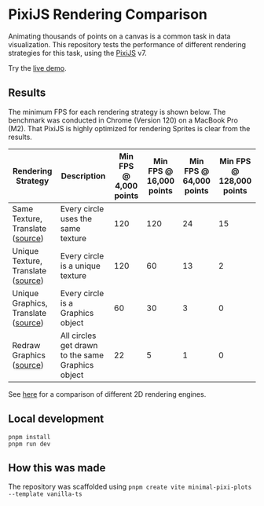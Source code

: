 # PixiJS Rendering Comparison

Animating thousands of points on a canvas is a common task in data visualization.
This repository tests the performance of different rendering strategies for this task, using the [PixiJS](https://github.com/pixijs/pixijs) v7.

Try the [live demo](https://etowahadams.github.io/pixijs-rendering-comparison/).

## Results

The minimum FPS for each rendering strategy is shown below. The benchmark was conducted in Chrome (Version 120) on a MacBook Pro (M2).
That PixiJS is highly optimized for rendering Sprites is clear from the results.

| Rendering Strategy                                                                                                                            | Description                                       | Min FPS @ 4,000 points | Min FPS @ 16,000 points | Min FPS @ 64,000 points | Min FPS @ 128,000 points |
| --------------------------------------------------------------------------------------------------------------------------------------------- | ------------------------------------------------- | ---------------------- | ----------------------- | ----------------------- | ------------------------ |
| Same Texture, Translate ([source](https://github.com/etowahadams/pixijs-rendering-comparison/blob/main/src/texture-scatter-plot.ts))          | Every circle uses the same texture                | 120                    | 120                     | 24                      | 15                       |
| Unique Texture, Translate ([source](https://github.com/etowahadams/pixijs-rendering-comparison/blob/main/src/texture-unique-scatter-plot.ts)) | Every circle is a unique texture                  | 120                    | 60                      | 13                      | 2                        |
| Unique Graphics, Translate ([source](https://github.com/etowahadams/pixijs-rendering-comparison/blob/main/src/translate-scatter-plot.ts))     | Every circle is a Graphics object                 | 60                     | 30                      | 3                       | 0                        |
| Redraw Graphics ([source](https://github.com/etowahadams/pixijs-rendering-comparison/blob/main/src/redraw-scatter-plot.ts))                   | All circles get drawn to the same Graphics object | 22                     | 5                       | 1                       | 0                        |

See [here](https://benchmarks.slaylines.io/) for a comparison of different 2D rendering engines.

## Local development

```
pnpm install
pnpm run dev
```

## How this was made

The repository was scaffolded using `pnpm create vite minimal-pixi-plots --template vanilla-ts`
